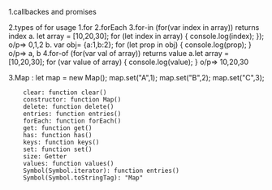 1.callbackes and promises 

2.types of for usage 
        1.for
        2.forEach
        3.for-in (for(var index in array)) returns index 
                  a.  let array = [10,20,30];
                    for (let index in array) {
                    console.log(index);
                    });
                     o/p=> 0,1,2
                   b. var obj= {a:1,b:2};
                    for (let prop in obj) {
                        console.log(prop);
                    } 
                    o/p=> a, b
        4.for-of (for(var val of array)) returns value 
                    a.let array = [10,20,30];
                    for (var value of array) {
                    console.log(value);
                    }
                    o/p=> 10,20,30

3.Map :
        let map = new Map();
        map.set("A",1);
        map.set("B",2);
        map.set("C",3);
        
        clear: function clear()
        constructor: function Map()
        delete: function delete()
        entries: function entries()
        forEach: function forEach()
        get: function get()
        has: function has()
        keys: function keys()
        set: function set()
        size: Getter
        values: function values()
        Symbol(Symbol.iterator): function entries()
        Symbol(Symbol.toStringTag): "Map"                    